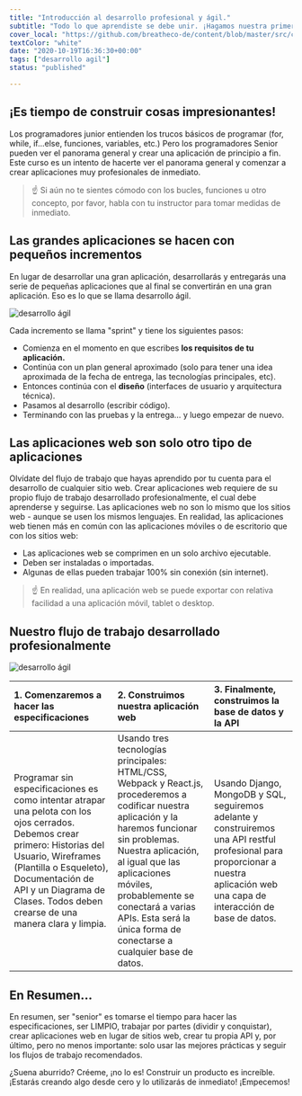 ```yaml
---
title: "Introducción al desarrollo profesional y ágil."
subtitle: "Todo lo que aprendiste se debe unir. ¡Hagamos nuestra primera aplicación profesional completa usando el método de desarrollo ágil!"
cover_local: "https://github.com/breatheco-de/content/blob/master/src/content/lesson/../../assets/images/98208ebb-dcb3-4e40-9ae4-4ec886213f97.jpeg?raw=true"
textColor: "white"
date: "2020-10-19T16:36:30+00:00"
tags: ["desarrollo agil"]
status: "published"

---
```


## ¡Es tiempo de construir cosas impresionantes!

Los programadores junior entienden los trucos básicos de programar (for, while, if...else, funciones, variables, etc.) Pero los programadores Senior pueden ver el panorama general y crear una aplicación de principio a fin.  Este curso es un intento de hacerte ver el panorama general y comenzar a crear aplicaciones muy profesionales de inmediato.

> ☝️ Si aún no te sientes cómodo con los bucles, funciones u otro concepto, por favor, habla con tu instructor para tomar medidas de inmediato.

## Las grandes aplicaciones se hacen con pequeños incrementos


En lugar de desarrollar una gran aplicación, desarrollarás y entregarás una serie de pequeñas aplicaciones que al final se convertirán en una gran aplicación. Eso es lo que se llama desarrollo ágil.

![desarrollo ágil](https://github.com/breatheco-de/content/blob/master/src/assets/images/7f627fe6-aa37-4450-bbff-dc4ea0ce8309.jpeg?raw=true)

Cada incremento se llama "sprint" y tiene los siguientes pasos:

+ Comienza en el momento en que escribes **los requisitos de tu aplicación.**
+ Continúa con un plan general aproximado (solo para tener una idea aproximada de la fecha de entrega, las tecnologías principales, etc).
+ Entonces continúa con el **diseño** (interfaces de usuario y arquitectura técnica).
+ Pasamos al desarrollo (escribir código).
+ Terminando con las pruebas y la entrega… y luego empezar de nuevo.


## Las aplicaciones web son solo otro tipo de aplicaciones


Olvídate del flujo de trabajo que hayas aprendido por tu cuenta para el desarrollo de cualquier sitio web. Crear aplicaciones web requiere de su propio flujo de trabajo desarrollado profesionalmente, el cual debe aprenderse y seguirse. Las aplicaciones web no son lo mismo que los sitios web - aunque se usen los mismos lenguajes. En realidad, las aplicaciones web tienen más en común con las aplicaciones móviles o de escritorio que con los sitios web:

+ Las aplicaciones web se comprimen en un solo archivo ejecutable.
+ Deben ser instaladas o importadas.
+ Algunas de ellas pueden trabajar 100% sin conexión (sin internet).


> ☝️ En realidad, una aplicación web se puede exportar con relativa facilidad a una aplicación móvil, tablet o desktop.

## Nuestro flujo de trabajo desarrollado profesionalmente


![desarrollo ágil](https://github.com/breatheco-de/content/blob/master/src/assets/images/2b3ed62a-070f-4e7f-9572-34628ffb40d9.png?raw=true)

|1. Comenzaremos a hacer las especificaciones    |2. Construimos nuestra aplicación web    |3. Finalmente, construimos la base de datos y la API  |
|:-----------------------------------------------|:----------------------------------------|:-----------------------------------------------------|
| Programar sin especificaciones es como intentar atrapar una pelota con los ojos cerrados. Debemos crear primero: Historias del Usuario, Wireframes (Plantilla o Esqueleto), Documentación de API y un Diagrama de Clases. Todos deben crearse de una manera clara y limpia. | Usando tres tecnologías principales: HTML/CSS, Webpack y React.js, procederemos a codificar nuestra aplicación y la haremos funcionar sin problemas. Nuestra aplicación, al igual que las aplicaciones móviles, probablemente se conectará a varias APIs. Esta será la única forma de conectarse a cualquier base de datos. | Usando Django, MongoDB y SQL, seguiremos adelante y construiremos una API restful profesional para proporcionar a nuestra aplicación web una capa de interacción de base de datos.   |     

## En Resumen…


En resumen, ser "senior" es tomarse el tiempo para hacer las especificaciones, ser LIMPIO, trabajar por partes (dividir y conquistar), crear aplicaciones web en lugar de sitios web, crear tu propia API y, por último, pero no menos importante: solo usar las mejores prácticas y seguir los flujos de trabajo recomendados.

¿Suena aburrido? Créeme, ¡no lo es! Construir un producto es increíble. ¡Estarás creando algo desde cero y lo utilizarás de inmediato! ¡Empecemos!

